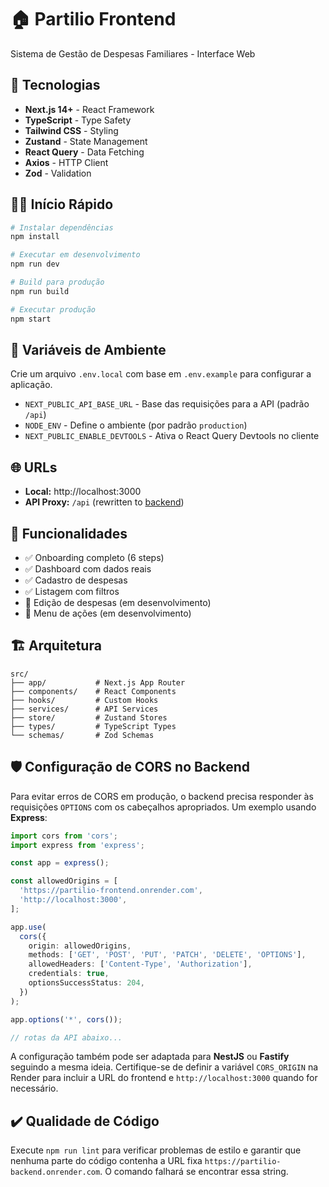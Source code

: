 # 🏠 Partilio Frontend

Sistema de Gestão de Despesas Familiares - Interface Web

## 🚀 Tecnologias

- **Next.js 14+** - React Framework
- **TypeScript** - Type Safety
- **Tailwind CSS** - Styling
- **Zustand** - State Management
- **React Query** - Data Fetching
- **Axios** - HTTP Client
- **Zod** - Validation

## 🏃‍♂️ Início Rápido

```bash
# Instalar dependências
npm install

# Executar em desenvolvimento
npm run dev

# Build para produção
npm run build

# Executar produção
npm start
```

## 🔑 Variáveis de Ambiente

Crie um arquivo `.env.local` com base em `.env.example` para configurar a aplicação.

- `NEXT_PUBLIC_API_BASE_URL` - Base das requisições para a API (padrão `/api`)
- `NODE_ENV` - Define o ambiente (por padrão `production`)
- `NEXT_PUBLIC_ENABLE_DEVTOOLS` - Ativa o React Query Devtools no cliente

## 🌐 URLs

- **Local:** http://localhost:3000
- **API Proxy:** `/api` (rewritten to [backend](https://partilio-backend.onrender.com))

## 📱 Funcionalidades

- ✅ Onboarding completo (6 steps)
- ✅ Dashboard com dados reais
- ✅ Cadastro de despesas
- ✅ Listagem com filtros
- 🔄 Edição de despesas (em desenvolvimento)
- 🔄 Menu de ações (em desenvolvimento)

## 🏗️ Arquitetura

```
src/
├── app/           # Next.js App Router
├── components/    # React Components
├── hooks/         # Custom Hooks
├── services/      # API Services
├── store/         # Zustand Stores
├── types/         # TypeScript Types
└── schemas/       # Zod Schemas
```

## 🛡️ Configuração de CORS no Backend

Para evitar erros de CORS em produção, o backend precisa responder às requisições `OPTIONS` com os cabeçalhos apropriados. Um exemplo usando **Express**:

```ts
import cors from 'cors';
import express from 'express';

const app = express();

const allowedOrigins = [
  'https://partilio-frontend.onrender.com',
  'http://localhost:3000',
];

app.use(
  cors({
    origin: allowedOrigins,
    methods: ['GET', 'POST', 'PUT', 'PATCH', 'DELETE', 'OPTIONS'],
    allowedHeaders: ['Content-Type', 'Authorization'],
    credentials: true,
    optionsSuccessStatus: 204,
  })
);

app.options('*', cors());

// rotas da API abaixo...
```

A configuração também pode ser adaptada para **NestJS** ou **Fastify** seguindo a mesma ideia. Certifique-se de definir a variável `CORS_ORIGIN` na Render para incluir a URL do frontend e `http://localhost:3000` quando for necessário.

## ✔️ Qualidade de Código

Execute `npm run lint` para verificar problemas de estilo e garantir que nenhuma parte do código contenha a URL fixa `https://partilio-backend.onrender.com`. O comando falhará se encontrar essa string.
